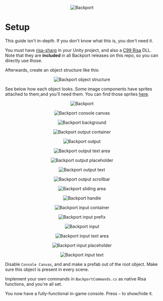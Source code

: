 <p align="center">
  <img src="public/logo.png" alt="Backport">
</p>

# Setup

This guide isn't in-depth. If you don't know what this is, you don't need it.

You must have [risa-sharp](https://github.com/exom-dev/risa-sharp) in your Unity project, and also a [C99 Risa](https://github.com/exom-dev/risa) DLL.
Note that they are **included** in all Backport releases on this repo, so you can directly use those.

Afterwards, create an object structure like this:

<p align="center">
  <img src="public/setup_structure.png" alt="Backport object structure">
</p>

See below how each object looks. Some image components have sprites attached to them,and you'll need them. You can find those sprites [here](https://github.com/deprimus/Backport/tree/master/public/assets).

<p align="center">
  <img src="public/setup_backport.png" alt="Backport">
</p>

<p align="center">
  <img src="public/setup_console_canvas.png" alt="Backport console canvas">
</p>

<p align="center">
  <img src="public/setup_background.png" alt="Backport background">
</p>

<p align="center">
  <img src="public/setup_output_container.png" alt="Backport output container">
</p>

<p align="center">
  <img src="public/setup_output.png" alt="Backport output">
</p>

<p align="center">
  <img src="public/setup_output_text_area.png" alt="Backport output text area">
</p>

<p align="center">
  <img src="public/setup_output_placeholder.png" alt="Backport output placeholder">
</p>

<p align="center">
  <img src="public/setup_output_text.png" alt="Backport output text">
</p>

<p align="center">
  <img src="public/setup_scrollbar.png" alt="Backport output scrollbar">
</p>

<p align="center">
  <img src="public/setup_sliding_area.png" alt="Backport sliding area">
</p>

<p align="center">
  <img src="public/setup_handle.png" alt="Backport handle">
</p>

<p align="center">
  <img src="public/setup_input_container.png" alt="Backport input container">
</p>

<p align="center">
  <img src="public/setup_input_prefix.png" alt="Backport input prefix">
</p>

<p align="center">
  <img src="public/setup_input.png" alt="Backport input">
</p>

<p align="center">
  <img src="public/setup_input_text_area.png" alt="Backport input text area">
</p>

<p align="center">
  <img src="public/setup_input_placeholder.png" alt="Backport input placeholder">
</p>

<p align="center">
  <img src="public/setup_input_text.png" alt="Backport input text">
</p>

Disable `Console Canvas`, and and make a prefab out of the root object. Make sure this object is present in every scene.

Implement your own commands in `BackportCommands.cs` as native Risa functions, and you're all set.

You now have a fully-functional in-game console. Press `~` to show/hide it.